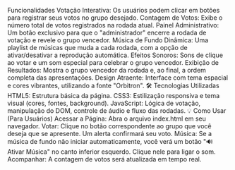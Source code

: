  Funcionalidades
Votação Interativa: Os usuários podem clicar em botões para registrar seus votos no grupo desejado.
Contagem de Votos: Exibe o número total de votos registrados na rodada atual.
Painel Administrativo: Um botão exclusivo para que o "administrador" encerre a rodada de votação e revele o grupo vencedor.
Música de Fundo Dinâmica: Uma playlist de músicas que muda a cada rodada, com a opção de ativar/desativar a reprodução automática.
Efeitos Sonoros: Sons de clique ao votar e um som especial para celebrar o grupo vencedor.
Exibição de Resultados: Mostra o grupo vencedor da rodada e, ao final, a ordem completa das apresentações.
Design Atraente: Interface com tema espacial e cores vibrantes, utilizando a fonte "Orbitron".
🛠️ Tecnologias Utilizadas
HTML5: Estrutura básica da página.
CSS3: Estilização responsiva e tema visual (cores, fontes, background).
JavaScript: Lógica de votação, manipulação do DOM, controle de áudio e fluxo das rodadas.
💡 Como Usar (Para Usuários)
Acessar a Página: Abra o arquivo index.html em seu navegador.
Votar: Clique no botão correspondente ao grupo que você deseja que se apresente. Um alerta confirmará seu voto.
Música: Se a música de fundo não iniciar automaticamente, você verá um botão "🔊 Ativar Música" no canto inferior esquerdo. Clique nele para ligar o som.
Acompanhar: A contagem de votos será atualizada em tempo real.